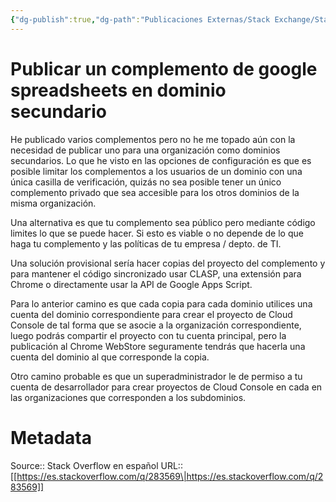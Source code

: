 ```yaml
---
{"dg-publish":true,"dg-path":"Publicaciones Externas/Stack Exchange/Stack Overflow en español/es.stackoverflow.com-283569.md","permalink":"/publicaciones-externas/stack-exchange/stack-overflow-en-espanol/es-stackoverflow-com-283569/","title":"Publicar un complemento de google spreadsheets en dominio secundario","hide":true,"noteIcon":"default","created":"2024-04-03T12:49:10.627-06:00","updated":"2024-04-05T16:43:55.817-06:00"}
---
```


# Publicar un complemento de google spreadsheets en dominio secundario

He publicado varios complementos pero no he me topado aún con la necesidad de publicar uno para una organización como dominios secundarios. Lo que he visto en las opciones de configuración es que es posible limitar los complementos a los usuarios de un dominio con una única casilla de verificación, quizás no sea posible tener un único complemento privado que sea accesible para los otros dominios de la misma organización.

Una alternativa es que tu complemento sea público pero mediante código limites lo que se puede hacer. Si esto es viable o no depende de lo que haga tu complemento y las políticas de tu empresa / depto. de TI.

Una solución provisional sería hacer copias del proyecto del complemento y para mantener el código sincronizado usar CLASP, una extensión para Chrome o directamente usar la API de Google Apps Script.

Para lo anterior camino es que cada copia para cada dominio utilices una cuenta del dominio correspondiente para crear el proyecto de Cloud Console de tal forma que se asocie a la organización correspondiente, luego podrás compartir el proyecto con tu cuenta principal, pero la publicación al Chrome WebStore seguramente tendrás que hacerla una cuenta del dominio al que corresponde la copia.

Otro camino probable es que un superadministrador le de permiso a tu cuenta de desarrollador para crear proyectos de Cloud Console en cada en las organizaciones que corresponden a los subdominios.

# Metadata
Source:: Stack Overflow en español
URL:: [[https://es.stackoverflow.com/q/283569\|https://es.stackoverflow.com/q/283569]]

